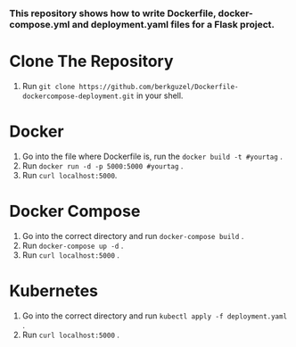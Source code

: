 ### This repository shows how to write Dockerfile, docker-compose.yml and deployment.yaml files for a Flask project.
# Clone The Repository
1. Run `git clone https://github.com/berkguzel/Dockerfile-dockercompose-deployment.git` in your shell.
# Docker
1. Go into the file where Dockerfile is, run the `docker build -t #yourtag` .
1. Run `docker run -d -p 5000:5000 #yourtag` .
1. Run `curl localhost:5000`.

# Docker Compose
1. Go into the correct directory and run `docker-compose build` .
1. Run `docker-compose up -d` .
1. Run `curl localhost:5000` .

# Kubernetes
1. Go into the correct directory and run `kubectl apply -f deployment.yaml` .
1. Run `curl localhost:5000` .
